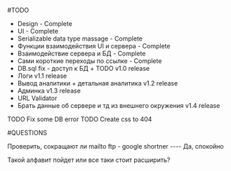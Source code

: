 #TODO
- Design - Complete
- UI - Complete
- Serializable data type massage - Complete
- Функции взаимодействия UI и сервера - Complete
- Взаимодействие сервера и БД - Complete
- Сами короткие переходы по ссылке - Complete
- DB.sql fix - доступ к БД + TODO
v1.0 release
- Логи
v1.1 release
- Вывод аналитики + детальная аналитика
v1.2 release
- Админка
v1.3 release 
- URL Validator
- Брать данные об сервере и тд из внешнего окружения
v1.4 release 

TODO Fix some DB error
TODO Create css to 404


#QUESTIONS

Проверить, сокращают ли mailto ftp - google shortner  ---- Да, спокойно

Такой алфавит пойдет или все таки стоит расширить?